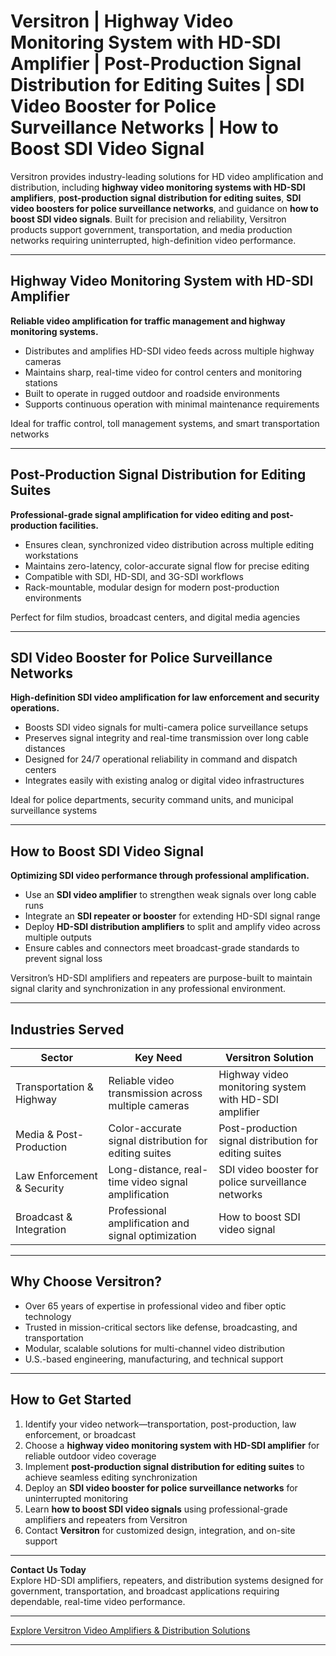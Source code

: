 # Versitron | Highway Video Monitoring System with HD-SDI Amplifier | Post-Production Signal Distribution for Editing Suites | SDI Video Booster for Police Surveillance Networks | How to Boost SDI Video Signal

Versitron provides industry-leading solutions for HD video amplification and distribution, including **highway video monitoring systems with HD-SDI amplifiers**, **post-production signal distribution for editing suites**, **SDI video boosters for police surveillance networks**, and guidance on **how to boost SDI video signals**. Built for precision and reliability, Versitron products support government, transportation, and media production networks requiring uninterrupted, high-definition video performance.

---

## Highway Video Monitoring System with HD-SDI Amplifier

**Reliable video amplification for traffic management and highway monitoring systems.**

- Distributes and amplifies HD-SDI video feeds across multiple highway cameras  
- Maintains sharp, real-time video for control centers and monitoring stations  
- Built to operate in rugged outdoor and roadside environments  
- Supports continuous operation with minimal maintenance requirements  

Ideal for traffic control, toll management systems, and smart transportation networks

---

## Post-Production Signal Distribution for Editing Suites

**Professional-grade signal amplification for video editing and post-production facilities.**

- Ensures clean, synchronized video distribution across multiple editing workstations  
- Maintains zero-latency, color-accurate signal flow for precise editing  
- Compatible with SDI, HD-SDI, and 3G-SDI workflows  
- Rack-mountable, modular design for modern post-production environments  

Perfect for film studios, broadcast centers, and digital media agencies

---

## SDI Video Booster for Police Surveillance Networks

**High-definition SDI video amplification for law enforcement and security operations.**

- Boosts SDI video signals for multi-camera police surveillance setups  
- Preserves signal integrity and real-time transmission over long cable distances  
- Designed for 24/7 operational reliability in command and dispatch centers  
- Integrates easily with existing analog or digital video infrastructures  

Ideal for police departments, security command units, and municipal surveillance systems

---

## How to Boost SDI Video Signal

**Optimizing SDI video performance through professional amplification.**

- Use an **SDI video amplifier** to strengthen weak signals over long cable runs  
- Integrate an **SDI repeater or booster** for extending HD-SDI signal range  
- Deploy **HD-SDI distribution amplifiers** to split and amplify video across multiple outputs  
- Ensure cables and connectors meet broadcast-grade standards to prevent signal loss  

Versitron’s HD-SDI amplifiers and repeaters are purpose-built to maintain signal clarity and synchronization in any professional environment.

---

## Industries Served

| Sector                     | Key Need                                               | Versitron Solution                                               |
|-----------------------------|--------------------------------------------------------|------------------------------------------------------------------|
| Transportation & Highway    | Reliable video transmission across multiple cameras    | Highway video monitoring system with HD-SDI amplifier            |
| Media & Post-Production     | Color-accurate signal distribution for editing suites  | Post-production signal distribution for editing suites           |
| Law Enforcement & Security  | Long-distance, real-time video signal amplification    | SDI video booster for police surveillance networks               |
| Broadcast & Integration     | Professional amplification and signal optimization     | How to boost SDI video signal                                    |

---

## Why Choose Versitron?

- Over 65 years of expertise in professional video and fiber optic technology  
- Trusted in mission-critical sectors like defense, broadcasting, and transportation  
- Modular, scalable solutions for multi-channel video distribution  
- U.S.-based engineering, manufacturing, and technical support  

---

## How to Get Started

1. Identify your video network—transportation, post-production, law enforcement, or broadcast  
2. Choose a **highway video monitoring system with HD-SDI amplifier** for reliable outdoor video coverage  
3. Implement **post-production signal distribution for editing suites** to achieve seamless editing synchronization  
4. Deploy an **SDI video booster for police surveillance networks** for uninterrupted monitoring  
5. Learn **how to boost SDI video signals** using professional-grade amplifiers and repeaters from Versitron  
6. Contact **Versitron** for customized design, integration, and on-site support  

---

**Contact Us Today**  
Explore HD-SDI amplifiers, repeaters, and distribution systems designed for government, transportation, and broadcast applications requiring dependable, real-time video performance.

---

[Explore Versitron Video Amplifiers & Distribution Solutions](https://www.versitron.com/collections/hd-sdi-video-distribution-amplifiers)

---
